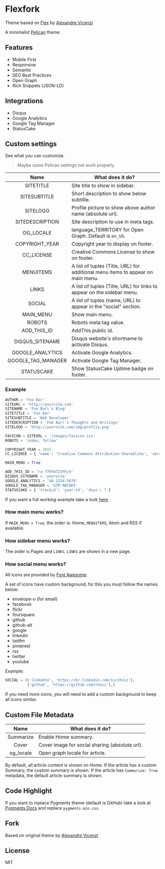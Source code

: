 # Flexfork

Theme based on [Flex](https://github.com/alexandrevicenzi/Flex) by [Alexandre Vicenzi](https://github.com/alexandrevicenzi)

A minimalist [Pelican](http://blog.getpelican.com/) theme.

## Features

- Mobile First
- Responsive
- Semantic
- SEO Best Practices
- Open Graph
- Rich Snippets (JSON-LD)

## Integrations

- Disqus
- Google Analytics
- Google Tag Manager
- StatusCake

## Custom settings

See what you can customize.

> Maybe some Pelican settings not work properly.

| Name | What does it do? |
|:----:|------------------|
| SITETITLE | Site title to show in sidebar. |
| SITESUBTITLE | Short description to show below subtitle. |
| SITELOGO | Profile picture to show above author name (absolute url). |
| SITEDESCRIPTION | Site description to use in meta tags. |
| OG_LOCALE | language_TERRITORY for Open Graph. Default is `en_US`. |
| COPYRIGHT_YEAR | Copyright year to display on footer. |
| CC_LICENSE | Creative Commons License to show on footer. |
| MENUITEMS | A list of tuples (Title, URL) for additional menu items to appear on main menu. |
| LINKS | A list of tuples (Title, URL) for links to appear on the sidebar menu. |
| SOCIAL | A list of tuples (name, URL) to appear in the "social" section. |
| MAIN_MENU | Show main menu. |
| ROBOTS | Robots meta tag value. |
| ADD_THIS_ID | AddThis public id. |
| DISQUS_SITENAME | Disqus website's shortname to activate Disqus. |
| GOOGLE_ANALYTICS | Activate Google Analytics. |
| GOOGLE_TAG_MANAGER | Activate Google Tag Manager. |
| STATUSCAKE | Show StatusCake Uptime badge on footer. |

### Example

```python
AUTHOR = 'Foo Bar'
SITEURL = 'http://yoursite.com'
SITENAME = 'Foo Bar\'s Blog'
SITETITLE = 'Foo Bar'
SITESUBTITLE = 'Web Developer'
SITEDESCRIPTION = 'Foo Bar\'s Thoughts and Writings'
SITELOGO = 'http://yoursite.com/img/profile.png'

FAVICON = SITEURL + '/images/favicon.ico'
ROBOTS = 'index, follow'

COPYRIGHT_YEAR = 2015
CC_LICENSE = { 'name': 'Creative Commons Attribution-ShareAlike', 'version':'4.0', 'slug': 'by-sa') }

MAIN_MENU = True

ADD_THIS_ID = 'ra-77hh6723hhjd'
DISQUS_SITENAME = 'yoursite'
GOOGLE_ANALYTICS = 'UA-1234-5678'
GOOGLE_TAG_MANAGER = 'GTM-ABCDEF'
STATUSCAKE = { 'trackid': 'your-id', 'days': 7 }
```

If you want a full working example take a look [here](https://github.com/alexandrevicenzi/blog/blob/master/pelicanconf.py).

### How main menu works?

If `MAIN_MENU = True`, the order is: Home, `MENUITEMS`, Atom and RSS if available.

### How sidebar menu works?

The order is Pages and `LINKS`. `LINKS` are shown in a new page.

### How social menu works?

All icons are provided by [Font Awesome](http://fortawesome.github.io/Font-Awesome/).

A set of icons have custom background, for this you must follow the names below:

- envelope-o (for email)
- facebook
- flickr
- foursquare
- github
- github-alt
- google
- linkedin
- lastfm
- pinterest
- rss
- twitter
- youtube

Example:

```python
SOCIAL = (('linkedin', 'https://br.linkedin.com/in/choiz'),
          ('github', 'https://github.com/choiz'),)
```

If you need more icons, you will need to add a custom background to keep all icons similar.

## Custom File Metadata

| Name | What does it do? |
|:----:|------------------|
| Summarize | Enable Home summary. |
| Cover | Cover image for social sharing (absolute url). |
| og_locale | Open graph locale for article. |

By default, all article content is shown on Home.
If the article has a custom Summary, the custom summary is shown.
If the article has `Summarize: True` metadata, the default article summary is shown.

## Code Highlight

If you want to replace Pygments theme (default is GitHub) take a look at [Pygments Docs](http://pygments.org/) and replace `pygments.min.css`.

## Fork

Based on original theme by [Alexandre Vicenzi](https://github.com/alexandrevicenzi/Flex)

## License

MIT
